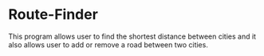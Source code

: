 # Route-Finder
This program allows user to find the shortest distance between cities and it also allows user to add or remove a road between two cities.

